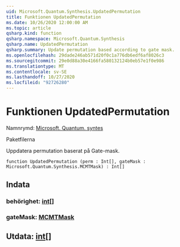 ```yaml
---
uid: Microsoft.Quantum.Synthesis.UpdatedPermutation
title: Funktionen UpdatedPermutation
ms.date: 10/26/2020 12:00:00 AM
ms.topic: article
qsharp.kind: function
qsharp.namespace: Microsoft.Quantum.Synthesis
qsharp.name: UpdatedPermutation
qsharp.summary: Update permutation based according to gate mask.
ms.openlocfilehash: 29dade246ab571d20f0c1a776db6edf6af8026c3
ms.sourcegitcommit: 29e0d88a30e4166fa580132124b0eb57e1f0e986
ms.translationtype: MT
ms.contentlocale: sv-SE
ms.lasthandoff: 10/27/2020
ms.locfileid: "92726280"
---
```

# <a name="updatedpermutation-function"></a>Funktionen UpdatedPermutation

Namnrymd: [Microsoft. Quantum. syntes](xref:Microsoft.Quantum.Synthesis)

Paketfilerna [](https://nuget.org/packages/)


Uppdatera permutation baserat på Gate-mask.

```qsharp
function UpdatedPermutation (perm : Int[], gateMask : Microsoft.Quantum.Synthesis.MCMTMask) : Int[]
```


## <a name="input"></a>Indata

### <a name="perm--int"></a>behörighet: [int](xref:microsoft.quantum.lang-ref.int)[]




### <a name="gatemask--mcmtmask"></a>gateMask: [MCMTMask](xref:Microsoft.Quantum.Synthesis.MCMTMask)





## <a name="output--int"></a>Utdata: [int](xref:microsoft.quantum.lang-ref.int)[]

